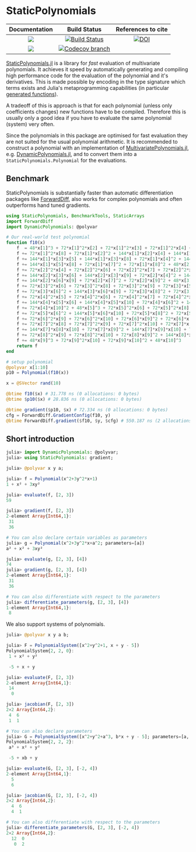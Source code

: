 # StaticPolynomials

| **Documentation** | **Build Status** | **References to cite** |
|:-----------------:|:----------------:|:----------------------:|
| [![][docs-stable-img]][docs-stable-url] | [![Build Status][build-img]][build-url] | [![DOI](https://zenodo.org/badge/123788793.svg)](https://zenodo.org/badge/latestdoi/123788793) |
| [![][docs-latest-img]][docs-latest-url] | [![Codecov branch][codecov-img]][codecov-url] |  |


[StaticPolynomials.jl](https://github.com/saschatimme/FixedPolynomials.jl) is a library for
*fast* evaluation of multivariate polynomials. It achieves it speed by automatically
generating and compiling high performance code for the evaluation of the polynomial and it's
derivatives. This is made possible by encoding in the type
signature which terms exists and Julia's metaprogramming capabilities (in particular
[generated functions](https://docs.julialang.org/en/v1/manual/metaprogramming/#Generated-functions-1)).

A tradeoff of this is approach is that for each polynomial (unless only coefficients changes)
new functions have to be compiled. Therefore this is usually only a good idea if you have
to evaluate the same polynomial (system) very often.

Since the polynomials in this package are optimised for fast evaluation they are not suited
for the usual polynomial arithmetic.
It is recommended to construct a polynomial with an implementation of
[MultivariatePolynomials.jl](https://github.com/blegat/MultivariatePolynomials.jl), e.g.
[DynamicPolynomials.jl](https://github.com/blegat/DynamicPolynomials.jl), and to
convert them into a `StaticPolynomials.Polynomial` for the evaluations.

## Benchmark

StaticPolynomials is substantially faster than automatic differentiation packages like [ForwardDiff](https://github.com/JuliaDiff/ForwardDiff.jl),
also works for complex polynomials and often outperforms hand tuned gradients.

```julia
using StaticPolynomials, BenchmarkTools, StaticArrays
import ForwardDiff
import DynamicPolynomials: @polyvar

# Our real-world test polynomial
function f10(x)
    f  = 48*x[1]^3 + 72*x[1]^2*x[2] + 72*x[1]^2*x[3] + 72*x[1]^2*x[4] + 72*x[1]^2*x[5] + 72*x[1]^2*x[7]
    f += 72*x[1]^2*x[8] + 72*x[1]*x[2]^2 + 144*x[1]*x[2]*x[4] + 144*x[1]*x[2]*x[7] + 72*x[1]*x[3]^2
    f += 144*x[1]*x[3]*x[5] + 144*x[1]*x[3]*x[8] + 72*x[1]*x[4]^2 + 144*x[1]*x[4]*x[7] + 72*x[1]*x[5]^2
    f += 144*x[1]*x[5]*x[8] + 72*x[1]*x[7]^2 + 72*x[1]*x[8]^2 + 48*x[2]^3 + 72*x[2]^2*x[3]
    f += 72*x[2]^2*x[4] + 72*x[2]^2*x[6] + 72*x[2]^2*x[7] + 72*x[2]^2*x[9] + 72*x[2]*x[3]^2
    f += 144*x[2]*x[3]*x[6] + 144*x[2]*x[3]*x[9] + 72*x[2]*x[4]^2 + 144*x[2]*x[4]*x[7] + 72*x[2]*x[6]^2
    f += 144*x[2]*x[6]*x[9] + 72*x[2]*x[7]^2 + 72*x[2]*x[9]^2 + 48*x[3]^3 + 72*x[3]^2*x[5]
    f += 72*x[3]^2*x[6] + 72*x[3]^2*x[8] + 72*x[3]^2*x[9] + 72*x[3]*x[5]^2 + 144*x[3]*x[5]*x[8]
    f += 72*x[3]*x[6]^2 + 144*x[3]*x[6]*x[9] + 72*x[3]*x[8]^2 + 72*x[3]*x[9]^2 + 48*x[4]^3
    f += 72*x[4]^2*x[5] + 72*x[4]^2*x[6] + 72*x[4]^2*x[7] + 72*x[4]^2*x[10] + 72*x[4]*x[5]^2
    f += 144*x[4]*x[5]*x[6] + 144*x[4]*x[5]*x[10] + 72*x[4]*x[6]^2 + 144*x[4]*x[6]*x[10] + 72*x[4]*x[7]^2
    f += 72*x[4]*x[10]^2 + 48*x[5]^3 + 72*x[5]^2*x[6] + 72*x[5]^2*x[8] + 72*x[5]^2*x[10]
    f += 72*x[5]*x[6]^2 + 144*x[5]*x[6]*x[10] + 72*x[5]*x[8]^2 + 72*x[5]*x[10]^2 + 48*x[6]^3
    f += 72*x[6]^2*x[9] + 72*x[6]^2*x[10] + 72*x[6]*x[9]^2 + 72*x[6]*x[10]^2 + 48*x[7]^3
    f += 72*x[7]^2*x[8] + 72*x[7]^2*x[9] + 72*x[7]^2*x[10] + 72*x[7]*x[8]^2 + 144*x[7]*x[8]*x[9]
    f += 144*x[7]*x[8]*x[10] + 72*x[7]*x[9]^2 + 144*x[7]*x[9]*x[10] + 72*x[7]*x[10]^2 + 48*x[8]^3
    f += 72*x[8]^2*x[9] + 72*x[8]^2*x[10] + 72*x[8]*x[9]^2 + 144*x[8]*x[9]*x[10] + 72*x[8]*x[10]^2
    f += 48*x[9]^3 + 72*x[9]^2*x[10] + 72*x[9]*x[10]^2 + 48*x[10]^3
    return f
end

# setup polynomial
@polyvar x[1:10]
p10 = Polynomial(f10(x))

x = @SVector rand(10)

@btime f10($x) # 31.778 ns (0 allocations: 0 bytes)
@btime $p10($x) # 28.836 ns (0 allocations: 0 bytes)

@btime gradient($p10, $x) # 72.334 ns (0 allocations: 0 bytes)
cfg = ForwardDiff.GradientConfig(f10, y)
@btime ForwardDiff.gradient($f10, $y, $cfg) # 550.187 ns (2 allocations: 192 bytes)
```

## Short introduction

```julia
julia> import DynamicPolynomials: @polyvar;
julia> using StaticPolynomials: gradient;

julia> @polyvar x y a;

julia> f = Polynomial(x^2+3y^2*x+1)
1 + x² + 3xy²

julia> evaluate(f, [2, 3])
59

julia> gradient(f, [2, 3])
2-element Array{Int64,1}:
 31
 36

# You can also declare certain variables as parameters
julia> g = Polynomial(x^2+3y^2*x+a^2; parameters=[a])
a² + x² + 3xy²

julia> evaluate(g, [2, 3], [4])
74
julia> gradient(g, [2, 3], [4])
2-element Array{Int64,1}:
 31
 36

# You can also differentiate with respect to the parameters
julia> differentiate_parameters(g, [2, 3], [4])
1-element Array{Int64,1}:
 8
```

We also support systems of polynomials.

```julia
julia> @polyvar x y a b;

julia> F = PolynomialSystem([x^2+y^2+1, x + y - 5])
PolynomialSystem{2, 2, 0}:
 1 + x² + y²

 -5 + x + y

julia> evaluate(F, [2, 3])
2-element Array{Int64,1}:
 14
  0

julia> jacobian(F, [2, 3])
2×2 Array{Int64,2}:
 4  6
 1  1

# You can also declare parameters
julia> G = PolynomialSystem([x^2+y^2+a^3, b*x + y - 5]; parameters=[a, b])
PolynomialSystem{2, 2, 2}:
 a³ + x² + y²

 -5 + xb + y

julia> evaluate(G, [2, 3], [-2, 4])
2-element Array{Int64,1}:
  5
  6

julia> jacobian(G, [2, 3], [-2, 4])
2×2 Array{Int64,2}:
  4  6
  4  1

# You can also differentiate with respect to the parameters
julia> differentiate_parameters(G, [2, 3], [-2, 4])
2×2 Array{Int64,2}:
  12  0
   0  2
```

[docs-stable-img]: https://img.shields.io/badge/docs-stable-blue.svg
[docs-latest-img]: https://img.shields.io/badge/docs-latest-blue.svg
[docs-stable-url]: https://juliaalgebra.github.io/StaticPolynomials.jl/stable
[docs-latest-url]: https://juliaalgebra.github.io/StaticPolynomials.jl/latest

[build-img]: https://travis-ci.org/JuliaAlgebra/StaticPolynomials.jl.svg?branch=master
[build-url]: https://travis-ci.org/JuliaAlgebra/StaticPolynomials.jl
[codecov-img]: https://codecov.io/gh/juliaalgebra/StaticPolynomials.jl/branch/master/graph/badge.svg
[codecov-url]: https://codecov.io/gh/juliaalgebra/StaticPolynomials.jl
